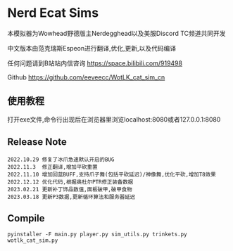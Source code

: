 # Nerd Ecat Sims

本模拟器为Wowhead野德版主Nerdegghead以及美服Discord TC频道共同开发

中文版本由范克瑞斯Espeon进行翻译,优化,更新,以及代码编译

任何问题请到B站站内信咨询 https://space.bilibili.com/919498

Github https://github.com/eeveecc/WotLK_cat_sim_cn

## 使用教程

打开exe文件,命令行出现后在浏览器里浏览localhost:8080或者127.0.0.1:8080

## Release Note

```
2022.10.29 修复了冰爪急速默认开启的BUG
2022.11.3  修正翻译,增加平砍重置
2022.11.10 增加回蓝BUFF,支持爪子舞(包括平砍延迟)/神像舞,优化平砍,增加T8效果
2022.12.12 优化代码,根据奥杜尔PTR修正装备数据
2023.02.21 更新补丁饰品数值,面板破甲,破甲食物
2023.03.18 更新P3数据,更新循环算法和服务器延迟
```

## Compile

`pyinstaller -F main.py player.py sim_utils.py trinkets.py wotlk_cat_sim.py`